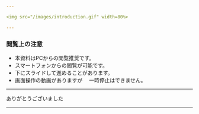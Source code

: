 ```yaml
---

<img src="/images/introduction.gif" width=80%>

---
```


### 閲覧上の注意


- 本資料はPCからの閲覧推奨です。
- スマートフォンからの閲覧が可能です。
- 下にスライドして進めることがあります。
- 画面操作の動画がありますが
　一時停止はできません。

---

ありがとうございました

---
